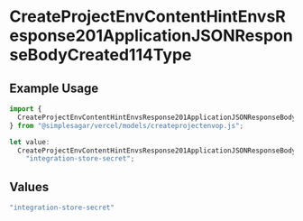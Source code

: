# CreateProjectEnvContentHintEnvsResponse201ApplicationJSONResponseBodyCreated114Type

## Example Usage

```typescript
import {
  CreateProjectEnvContentHintEnvsResponse201ApplicationJSONResponseBodyCreated114Type,
} from "@simplesagar/vercel/models/createprojectenvop.js";

let value:
  CreateProjectEnvContentHintEnvsResponse201ApplicationJSONResponseBodyCreated114Type =
    "integration-store-secret";
```

## Values

```typescript
"integration-store-secret"
```